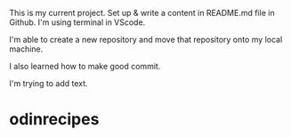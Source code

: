 This is my current project. Set up & write a content in README.md file in Github.
I'm using terminal in VScode.

I'm able to create a new repository and move that repository onto my local machine.

I also learned how to make good commit.

I'm trying to add text.
# odinrecipes
